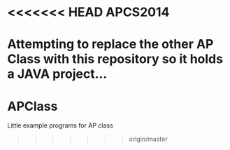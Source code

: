 <<<<<<< HEAD
APCS2014
========


Attempting to replace the other AP Class with this repository so it holds a JAVA project...
=======
APClass
=======

Little example programs for AP class
>>>>>>> origin/master
